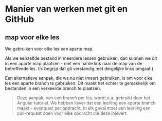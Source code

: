 # Manier van werken met git en GitHub

## map voor elke les

We gebruiken voor elke les een aparte map.

Als we eenzelfde bestand in meerdere lessen gebruiken, dan kunnen we dit in een aparte map plaatsen - met een harde link naar de map van de betreffende les. (Ik begrijp dat git verstandig met dergelijke links omgaat.)

Een alternatieve aanpak, die we nu niet (meer) gebruiken, is om voor elke les een aparte branch te gebruiken. Dit maakt het echter te gemakkelijk om bestanden in een verkeerde branch te plaatsen.

> Deze aanpak, van een branch per les, wordt o.a. gebruikt door het Angular tutorial. We hebben liever dat een leerling een aparte branch maakt - eventueel per opdracht. In elk geval moet een leerling een pull-request doen voor elke opdracht die deze inlevert.
